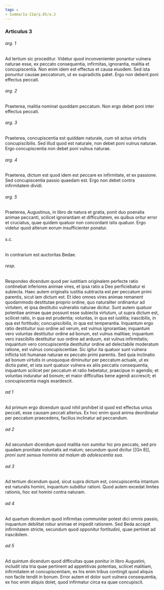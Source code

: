```yaml
---
tags : 
- Summa/Ia-IIæ/q.85/a.3
---
```


### Articulus 3

###### arg. 1
Ad tertium sic proceditur. Videtur quod inconvenienter ponantur vulnera naturae esse, ex peccato consequentia, infirmitas, ignorantia, malitia et concupiscentia. Non enim idem est effectus et causa eiusdem. Sed ista ponuntur causae peccatorum, ut ex supradictis patet. Ergo non debent poni effectus peccati.

###### arg. 2
Praeterea, malitia nominat quoddam peccatum. Non ergo debet poni inter effectus peccati.

###### arg. 3
Praeterea, concupiscentia est quiddam naturale, cum sit actus virtutis concupiscibilis. Sed illud quod est naturale, non debet poni vulnus naturae. Ergo concupiscentia non debet poni vulnus naturae.

###### arg. 4
Praeterea, dictum est quod idem est peccare ex infirmitate, et ex passione. Sed concupiscentia passio quaedam est. Ergo non debet contra infirmitatem dividi.

###### arg. 5
Praeterea, Augustinus, in libro de natura et gratia, ponit duo poenalia animae peccanti, scilicet ignorantiam et difficultatem, ex quibus oritur error et cruciatus, quae quidem quatuor non concordant istis quatuor. Ergo videtur quod alterum eorum insufficienter ponatur.

###### s.c.
In contrarium est auctoritas Bedae.

###### resp.
Respondeo dicendum quod per iustitiam originalem perfecte ratio continebat inferiores animae vires, et ipsa ratio a Deo perficiebatur ei subiecta. Haec autem originalis iustitia subtracta est per peccatum primi parentis, sicut iam dictum est. Et ideo omnes vires animae remanent quodammodo destitutae proprio ordine, quo naturaliter ordinantur ad virtutem, et ipsa destitutio vulneratio naturae dicitur. Sunt autem quatuor potentiae animae quae possunt esse subiecta virtutum, ut supra dictum est, scilicet ratio, in qua est prudentia; voluntas, in qua est iustitia; irascibilis, in qua est fortitudo; concupiscibilis, in qua est temperantia. Inquantum ergo ratio destituitur suo ordine ad verum, est vulnus ignorantiae; inquantum vero voluntas destituitur ordine ad bonum, est vulnus malitiae; inquantum vero irascibilis destituitur suo ordine ad arduum, est vulnus infirmitatis; inquantum vero concupiscentia destituitur ordine ad delectabile moderatum ratione, est vulnus concupiscentiae. Sic igitur ita quatuor sunt vulnera inflicta toti humanae naturae ex peccato primi parentis. Sed quia inclinatio ad bonum virtutis in unoquoque diminuitur per peccatum actuale, ut ex dictis patet, et ista sunt quatuor vulnera ex aliis peccatis consequentia, inquantum scilicet per peccatum et ratio hebetatur, praecipue in agendis; et voluntas induratur ad bonum; et maior difficultas bene agendi accrescit; et concupiscentia magis exardescit.

###### ad 1
Ad primum ergo dicendum quod nihil prohibet id quod est effectus unius peccati, esse causam peccati alterius. Ex hoc enim quod anima deordinatur per peccatum praecedens, facilius inclinatur ad peccandum.

###### ad 2
Ad secundum dicendum quod malitia non sumitur hic pro peccato, sed pro quadam pronitate voluntatis ad malum; secundum quod dicitur [[Gn 8]], *proni sunt sensus hominis ad malum ab adolescentia sua*.

###### ad 3
Ad tertium dicendum quod, sicut supra dictum est, concupiscentia intantum est naturalis homini, inquantum subditur rationi. Quod autem excedat limites rationis, hoc est homini contra naturam.

###### ad 4
Ad quartum dicendum quod infirmitas communiter potest dici omnis passio, inquantum debilitat robur animae et impedit rationem. Sed Beda accepit infirmitatem stricte, secundum quod opponitur fortitudini, quae pertinet ad irascibilem.

###### ad 5
Ad quintum dicendum quod difficultas quae ponitur in libro Augustini, includit ista tria quae pertinent ad appetitivas potentias, scilicet malitiam, infirmitatem et concupiscentiam, ex his enim tribus contingit quod aliquis non facile tendit in bonum. Error autem et dolor sunt vulnera consequentia, ex hoc enim aliquis dolet, quod infirmatur circa ea quae concupiscit.

